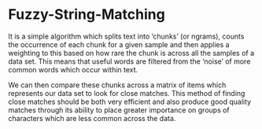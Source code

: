# Fuzzy-String-Matching

It is a simple algorithm which splits text into ‘chunks’ (or ngrams), counts the occurrence of each chunk for a given sample and then applies a weighting to this based on how rare the chunk is across all the samples of a data set. This means that useful words are filtered from the ‘noise’ of more common words which occur within text.

We can then compare these chunks across a matrix of items which represents our data set to look for close matches. This method of finding close matches should be both very efficient and also produce good quality matches through its ability to place greater importance on groups of characters which are less common across the data.
